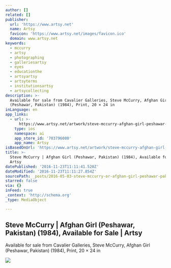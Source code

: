 ```yaml
---
author: []
related: []
publisher:
  url: 'https://www.artsy.net'
  name: Artsy
  favicon: 'https://www.artsy.net/images/favicon.ico'
  domain: www.artsy.net
keywords:
  - mccurry
  - artsy
  - photographing
  - galleriesartsy
  - eyes
  - educationthe
  - artsyartsy
  - artsyterms
  - institutionsartsy
  - artsycollecting
description: >-
  Available for sale from Cavalier Galleries, Steve McCurry, Afghan Girl
  (Peshawar, Pakistan) (1984), Print, 20 × 24 in
inLanguage: en
app_links:
  - url: >-
      https://www.artsy.net/artwork/steve-mccurry-afghan-girl-peshawar-pakistan-1
    type: ios
    namespace: ai
    app_store_id: '703796080'
    app_name: Artsy
isBasedOnUrl: 'https://www.artsy.net/artwork/steve-mccurry-afghan-girl-peshawar-pakistan-1'
title: >-
  Steve McCurry | Afghan Girl (Peshawar, Pakistan) (1984), Available for Sale |
  Artsy
datePublished: '2016-11-23T11:11:41.520Z'
dateModified: '2016-11-23T11:11:27.854Z'
sourcePath: _posts/2016-05-03-steve-mccurry-or-afghan-girl-peshawar-pakistan-1984-ava.md
starred: false
via: {}
inFeed: true
_context: 'http://schema.org'
_type: MediaObject

---
```

<article style=""><h1>Steve McCurry | Afghan Girl (Peshawar, Pakistan) (1984), Available for Sale | Artsy</h1><p>Available for sale from Cavalier Galleries, Steve McCurry, Afghan Girl (Peshawar, Pakistan) (1984), Print, 20 × 24 in</p><img src="https://d32dm0rphc51dk.cloudfront.net/RGQzSocPC3R2CaLrxu8MYQ/large.jpg" /></article>